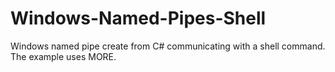 # Windows-Named-Pipes-Shell
Windows named pipe create from C# communicating with a shell command. The example uses MORE.
